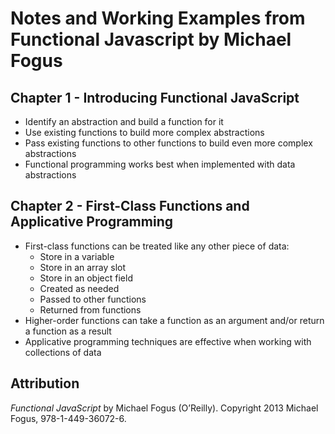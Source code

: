 # Notes and Working Examples from Functional Javascript by Michael Fogus

## Chapter 1 - Introducing Functional JavaScript
  - Identify an abstraction and build a function for it
  - Use existing functions to build more complex abstractions
  - Pass existing functions to other functions to build even more complex abstractions
  - Functional programming works best when implemented with data abstractions

## Chapter 2 - First-Class Functions and Applicative Programming
  - First-class functions can be treated like any other piece of data:
    - Store in a variable
    - Store in an array slot
    - Store in an object field
    - Created as needed
    - Passed to other functions
    - Returned from functions
  - Higher-order functions can take a function as an argument and/or return a function as a result
  - Applicative programming techniques are effective when working with collections of data

## Attribution
*Functional JavaScript* by Michael Fogus (O’Reilly). Copyright 2013 Michael Fogus, 978-1-449-36072-6.
